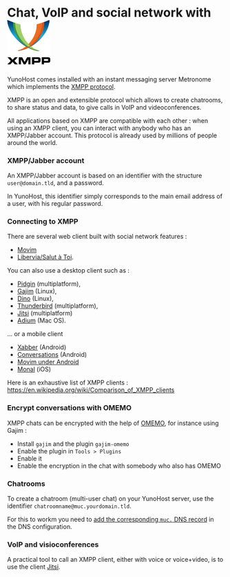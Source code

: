 # Chat, VoIP and social network with <img src="/images/XMPP_logo.png" width=100>

YunoHost comes installed with an instant messaging server Metronome which implements the [XMPP protocol](https://en.wikipedia.org/wiki/Extensible_Messaging_and_Presence_Protocol).

XMPP is an open and extensible protocol which allows to create chatrooms, to share status and data, to give calls in VoIP and videoconferences.

All applications based on XMPP are compatible with each other : when using an XMPP client, you can interact with anybody who has an XMPP/Jabber account. This protocol is already used by millions of people around the world.

### XMPP/Jabber account

An XMPP/Jabber account is based on an identifier with the structure `user@domain.tld`, and a password.

In YunoHost, this identifier simply corresponds to the main email address of a user, with his regular password.

### Connecting to XMPP 

There are several web client built with social network features :
- [Movim](https://pod.movim.eu)
- [Libervia/Salut à Toi](http://salut-a-toi.org/).

You can also use a desktop client such as :
- [Pidgin](http://pidgin.im/) (multiplatform), 
- [Gajim](http://gajim.org/) (Linux), 
- [Dino](https://dino.im) (Linux),
- [Thunderbird](https://www.thundebird.net/) (multiplatform), 
- [Jitsi](http://jitsi.org/) (multiplatform) 
- [Adium](https://adium.im/) (Mac OS).

... or a mobile client
* [Xabber](http://xabber.com) (Android)
* [Conversations](https://conversations.im/) (Android)
* [Movim under Android](https://movim.eu)
* [Monal](https://itunes.apple.com/us/app/monal-free-xmpp-chat/id317711500?mt=8) (iOS)

Here is an exhaustive list of XMPP clients : https://en.wikipedia.org/wiki/Comparison_of_XMPP_clients

### Encrypt conversations with OMEMO

XMPP chats can be encrypted with the help of [OMEMO](https://xmpp.org/extensions/xep-0384.html), for instance using Gajim :
* Install `gajim` and the plugin `gajim-omemo`
* Enable the plugin in `Tools > Plugins`
* Enable it
* Enable the encryption in the chat with somebody who also has OMEMO

### Chatrooms

To create a chatroom (multi-user chat) on your YunoHost server, use the identifier `chatroomname@muc.yourdomain.tld`.

For this to workm you need to [add the corresponding `muc.` DNS record](dns_config_fr) in the DNS configuration.

### VoIP and visioconferences

A practical tool to call an XMPP client, either with voice or voice+video, is to use the client [Jitsi](http://jitsi.org/).

